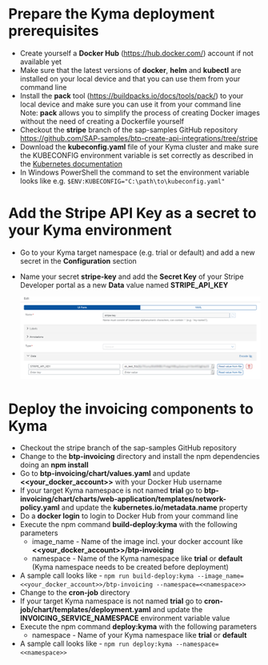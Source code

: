 # Prepare the Kyma deployment prerequisites
* Create yourself a **Docker Hub** (https://hub.docker.com/) account if not available yet
* Make sure that the latest versions of **docker**, **helm** and **kubectl** are installed on your local device and that you can use them from your command line
* Install the **pack** tool (https://buildpacks.io/docs/tools/pack/) to your local device and make sure you can use it from your command line<br>
  Note: **pack** allows you to simplify the process of creating Docker images without the need of creating a Dockerfile yourself
* Checkout the **stripe** branch of the sap-samples GitHub repository https://github.com/SAP-samples/btp-create-api-integrations/tree/stripe 
* Download the **kubeconfig.yaml** file of your Kyma cluster and make sure the KUBECONFIG environment variable is set correctly as described in the [Kubernetes documentation](https://kubernetes.io/docs/tasks/access-application-cluster/configure-access-multiple-clusters/#set-the-kubeconfig-environment-variable)
* In Windows PowerShell the command to set the environment variable looks like e.g. `$ENV:KUBECONFIG="C:\path\to\kubeconfig.yaml"`

# Add the Stripe API Key as a secret to your Kyma environment
* Go to your Kyma target namespace (e.g. trial or default) and add a new secret in the **Configuration** section
* Name your secret **stripe-key** and add the **Secret Key** of your Stripe Developer portal as a new **Data** value named **STRIPE_API_KEY** 

  ![Stripe Key](./img/KYMA_StripeKey.png)


# Deploy the invoicing components to Kyma
* Checkout the stripe branch of the sap-samples GitHub repository
* Change to the **btp-invoicing** directory and install the npm dependencies doing an **npm install**
* Go to **btp-invoicing/chart/values.yaml** and update **<<your_docker_account>>** with your Docker Hub username
* If your target Kyma namespace is not named **trial** go to **btp-invoicing/chart/charts/web-application/templates/network-policy.yaml** and update the **kubernetes.io/metadata.name** property
* Do a **docker login** to login to Docker Hub from your command line
* Execute the npm command **build-deploy:kyma** with the following parameters
  - image_name - Name of the image incl. your docker account like **<<your_docker_account>>/btp-invoicing**
  - namespace - Name of the Kyma namespace like **trial** or **default** (Kyma namespace needs to be created before deployment)
* A sample call looks like - `npm run build-deploy:kyma --image_name=<<your_docker_account>>/btp-invoicing --namespace=<<namespace>>`
* Change to the **cron-job** directory
* If your target Kyma namespace is not named **trial** go to **cron-job/chart/templates/deployment.yaml** and update the **INVOICING_SERVICE_NAMESPACE** environment variable value
* Execute the npm command **deploy:kyma** with the following parameters
  - namespace - Name of your Kyma namespace like **trial** or **default**
* A sample call looks like - `npm run deploy:kyma --namespace=<<namespace>>`